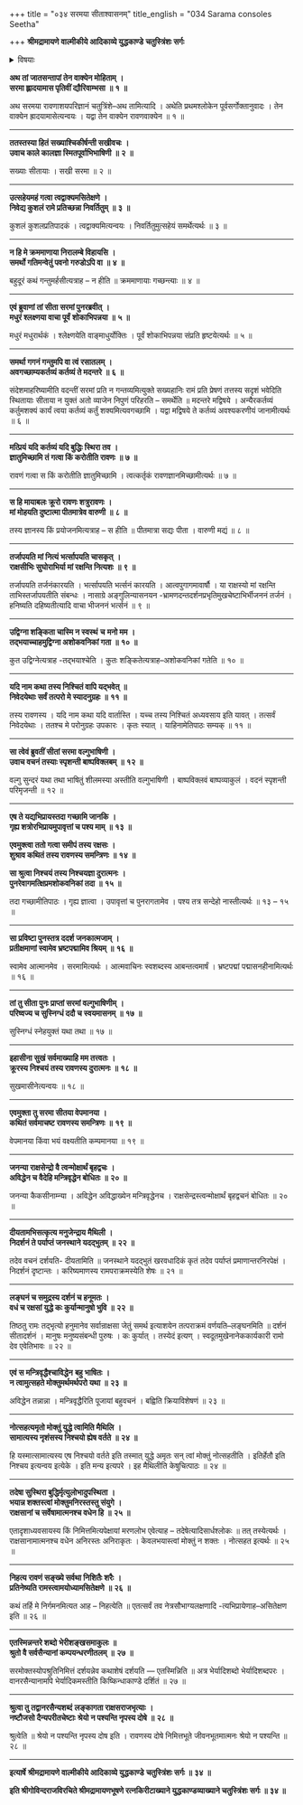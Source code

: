 +++
title = "०३४ सरमया सीताश्वासनम्"
title_english = "034 Sarama consoles Seetha"

+++
**श्रीमद्रामायणे वाल्मीकीये आदिकाव्ये युद्धकाण्डे** **चतुस्त्रिंशः सर्गः**


<details><summary>विषयाः</summary>

सरमयासीतांप्रति रामे स्वेनसंदेशप्रापणप्रार्थने सीतयातस्यानौचित्यबुद्ध्या स्वविषयेरावणाध्यवसायावगतयेतत्प्रेषणं ॥ १ ॥ रावणाध्यवसायाधिगमेन पुनरागतयासरमया सीतांप्रति रावणमात्राऽविन्ध्यनाम्नामंत्रिणाचतंप्रति बहुधारामायसीताप्रत्यर्पणचोदनेपि तस्य तदनर्पणेदृढाध्यवसायनिवेदनम् ॥ २ ॥ तथा रामेण रावणहननपूर्वकमयोध्यांप्रतितदानयन -निवेदने तन्त्रोपश्रुतितयावानरसेनासंनाहभेरीशङ्खरवप्रादुर्भावः ॥ ३॥

</details>


**अथ तां जातसन्तापां तेन वाक्येन मोहिताम्** **।  
सरमा ह्लादयामास पृतिवीं द्यौरिवाम्भसा** **॥** **१** **॥**

अथ सरमया रावणाशयपरिज्ञानं चतुत्रिंशे–अथ तामित्यादि । अथेति प्रथमश्लोकेन पूर्वसर्गोक्तानुवादः । तेन वाक्येन ह्रादयामासेत्यन्वयः । यद्वा तेन वाक्येन रावणवाक्येन ॥ १ ॥

****

**ततस्तस्या हितं सख्याश्चिकीर्षन्ती सखीवचः** **।  
उवाच काले कालज्ञा स्मितपूर्वाभिभाषिणी** **॥** **२** **॥**

सख्याः सीतायाः । सखी सरमा ॥ २ ॥

****

**उत्सहेयमहं गत्वा त्वद्वाक्यमसितेक्षणे** **।  
निवेद्य कुशलं रामे प्रतिच्छन्ना निवर्तितुम्** **॥** **३** **॥**

कुशलं कुशलप्रतिपादकं । त्वद्वाक्यमित्यन्वयः । निवर्तितुमुत्सहेयं समर्थेत्यर्थः ॥ ३ ॥

****

**न हि मे क्रममाणाया निरालम्बे विहायसि** **।  
समर्थो गतिमन्वेतुं पवनो गरुडोऽपि वा** **॥** **४** **॥**

बहुदूरं कथं गन्तुमर्हसीत्यत्राह – न हीति ॥ क्रममाणायाः गच्छन्त्याः ॥ ४ ॥

****

**एवं ब्रुवाणां तां सीता सरमां पुनरब्रवीत्** **।  
मधुरं श्लक्ष्णया वाचा पूर्वं** **शोकाभिपन्नया** **॥** **५** **॥**

मधुरं मधुरार्थकं । श्लेक्ष्णयेति वाङ्माधुर्योक्तिः । पूर्वं शोकाभिपन्नया संप्रति हृष्टयेत्यर्थः ॥ ५ ॥

****

**समर्था गगनं गन्तुमपि वा त्वं रसातलम्** **।  
अवगच्छाम्यकर्तव्यं कर्तव्यं ते मदन्तरे** **॥** **६** **॥**

संदेशमाहरिष्यामीति वदन्तीं सरमां प्रति न गन्तव्यमित्युक्ते सख्यहानिः रामं प्रति प्रेषणं तत्तस्य सदृशं भवेदिति स्थितायाः सीताया न युक्तं अतो व्याजेन निपुणं परिहरति – समर्थेति ॥ मदन्तरे मद्विषये । अन्यैरकर्तव्यं कर्तुमशक्यं कार्यं त्वया कर्तव्यं कर्तुं शक्यमित्यवगच्छामि । यद्वा मद्विषये ते कर्तव्यं अवश्यकरणीयं जानामीत्यर्थः ॥ ६ ॥

****

**मत्प्रियं यदि कर्तव्यं यदि बुद्धिः स्थिरा तव** **।  
ज्ञातुमिच्छामि तं गत्वा किं करोतीति रावणः** **॥** **७** **॥**

रावणं गत्वा स किं करोतीति ज्ञातुमिच्छामि । त्वत्कर्तृकं रावणज्ञानमिच्छामीत्यर्थः ॥ ७ ॥

****

**स हि मायाबलः क्रूरो रावणः शत्रुरावणः** **।  
मां मोहयति दुष्टात्मा पीतमात्रेव वारुणी** **॥** **८** **॥**

तस्य ज्ञानस्य किं प्रयोजनमित्यत्राह – स हीति ॥ पीतमात्रा सद्यः पीता । वारुणी मद्यं ॥ ८ ॥

****

**तर्जापयति मां नित्यं भर्त्सापयति चासकृत्** **।  
राक्षसीभिः सुघोराभिर्या मां रक्षन्ति नित्यशः** **॥** **९** **॥**

तर्जापयति तर्जनंकारयति । भर्त्सापयति भर्त्सनं कारयति । आत्वपुगागमावार्षौ । या राक्षस्यो मां रक्षन्ति ताभिस्तर्जापयतीति संबन्धः । नासाग्रे अङ्गुलिन्यासनयन -भ्रामणदन्तदर्शनप्रभृतिमुखचेष्टाभिर्भीजननं तर्जनं । हनिष्यति दहिष्यतीत्यादि वाचा भीजननं भर्त्सनं ॥ ९ ॥

****

**उद्विग्ना शङ्किता चास्मि न स्वस्थं** **च** **मनो मम** **।  
तद्भयाच्चाहमुद्विग्ना अशोकवनिकां गता** **॥** **१०** **॥**

कुत उद्विग्नेत्यत्राह -तद्भयाश्चेति । कुतः शङ्कितेत्यत्राह–अशोकवनिकां गतेति ॥ १० ॥

****

**यदि नाम कथा तस्य निश्चितं वापि यद्भवेत्** **॥  
निवेदयेथाः सर्वं तत्परो मे स्यादनुग्रहः** **॥** **११** **॥**

तस्य रावणस्य । यदि नाम कथा यदि वार्तास्ति । यच्च तस्य निश्चितं अध्यवसाय इति यावत् । तत्सर्वं निवेदयेथाः । ततश्च मे परोनुग्रहः उपकारः । कृतः स्यात् । याहिनामेतिपाठः सम्यक् ॥ ११ ॥

****

**सा त्वेवं ब्रुवतीं सीतां सरमा वल्गुभाषिणी** **।  
उवाच वचनं तस्याः स्पृशन्ती बाष्पविक्लबम्** **॥** **१२** **॥**

वल्गु सुन्दरं यथा तथा भाषितुं शीलमस्या अस्तीति वल्गुभाषिणी । बाष्पविक्लवं बाष्पव्याकुलं । वदनं स्पृशन्ती परिमृजन्ती ॥ १२ ॥

****

**एष ते यद्यभिप्रायस्तदा गच्छामि जानकि** **।  
गृह्य शत्रोरभिप्रायमुपावृत्तां च पश्य माम्** **॥** **१३** **॥**

**एवमुक्त्वा ततो गत्वा समीपं तस्य रक्षसः** **।  
शुश्राव कथितं तस्य रावणस्य समन्त्रिणः** **॥** **१४** **॥**

**सा श्रुत्वा निश्चयं तस्य निश्चयज्ञा दुरात्मनः** **।  
पुनरेवागमत्क्षिप्रमशोकवनिकां तदा** **॥** **१५** **॥**

तदा गच्छामीतिपाठः । गृह्य ज्ञात्वा । उपावृत्तां च पुनरागतामेव । पश्य तत्र सन्देहो नास्तीत्यर्थः ॥ १३ – १५ ॥

****

**सा प्रविष्टा पुनस्तत्र ददर्श जनकात्मजाम्** **।  
प्रतीक्षमाणां स्वामेव भ्रष्टपद्मामिव श्रियम्** **॥** **१६** **॥**

स्वामेव आत्मानमेव । सरमामित्यर्थः । आत्मवाचिनः स्वशब्दस्य आबन्तत्वमार्षं । भ्रष्टपद्मां पद्मासनहीनामित्यर्थः ॥ १६ ॥

****

**तां तु सीता पुनः प्राप्तां सरमां वल्गुभाषिणीम्** **।  
परिष्वज्य च सुस्निग्धं ददौ च स्वयमासनम्** **॥** **१७** **॥**

सुस्निग्धं स्नेहयुक्तं यथा तथा ॥ १७ ॥

****

**इहासीना सुखं सर्वमाख्याहि मम तत्त्वतः** **।  
क्रूरस्य निश्चयं तस्य रावणस्य दुरात्मनः** **॥** **१८** **॥**

सुखमासीनेत्यन्वयः ॥ १८ ॥

****

**एवमुक्ता तु सरमा सीतया वेपमानया** **।  
कथितं सर्वमाचष्ट रावणस्य समन्त्रिणः** **॥** **१९** **॥**

वेपमानया किंवा भयं वक्ष्यतीति कम्पमानया ॥ १९ ॥

****

**जनन्या राक्षसेन्द्रो वै त्वन्मोक्षार्थं बृहद्वचः** **।  
अविद्धेन च वैदेहि मन्त्रिवृद्धेन बोधितः** **॥** **२०** **॥**

जनन्या कैकसीनाम्न्या । अविद्धेन अविद्धाख्येन मन्त्रिवृद्धेनच । राक्षसेन्द्रस्त्वन्मोक्षार्थं बृहद्वचनं बोधितः ॥ २० ॥

****

**दीयतामभिसत्कृत्य मनुजेन्द्राय मैथिली** **।  
निदर्शनं ते पर्याप्तं जनस्थाने यदद्भुतम्** **॥** **२२** **॥**

तदेव वचनं दर्शयति- दीयतामिति ॥ जनस्थाने यदद्भुतं खरवधादिकं कृतं तदेव पर्याप्तं प्रमाणान्तरनिरपेक्षं । निदर्शनं दृष्टान्तः । करिष्यमाणस्य रामपराक्रमस्येति शेषः ॥ २१ ॥

****

**लङ्घनं च समुद्रस्य दर्शनं च हनूमतः** **।  
वधं च रक्षसां युद्धे कः कुर्यान्मानुषो भुवि** **॥** **२२** **॥**

तिष्ठतु रामः तद्भृत्यो हनुमानेव सर्वान्राक्षसा जेतुं समर्थ इत्याशयेन तत्पराक्रमं वर्णयति–लङ्घनमिति ॥ दर्शनं सीतादर्शनं । मानुषः मनुष्यसंबन्धी पुरुषः । कः कुर्यात् । तस्येदं इत्यण् । स्वदूतमुखेनानेककार्यकारी रामो देव एवेतिभावः ॥ २२ ॥

****

**एवं स मन्त्रिवृद्धैश्चाविद्धेन** **बहु भाषितः** **।  
न त्वामुत्सहते मोक्तुमर्थमर्थपरो यथा** **॥** **२३** **॥**

अविद्धेन तन्नान्ना । मन्त्रिवृद्धैरिति पूजायां बहुवचनं । बह्विति क्रियाविशेषणं ॥ २३ ॥

****

**नोत्सहत्यमृतो मोक्तुं युद्धे त्वामिति मैथिलि** **।  
सामात्यस्य नृशंसस्य निश्चयो ह्येष वर्तते** **॥** **२४** **॥**

हि यस्मात्सामात्यस्य एष निश्चयो वर्तते इति तस्मात् युद्धे अमृतः सन् त्वां मोक्तुं नोत्सहतीति । इतिर्हेतौ इति निश्चय इत्यन्वय इत्येके । इति मन्य इत्यपरे । इह मैथिलीति केषुचित्पाठः ॥ २४ ॥

****

**तदेषा सुस्थिरा बुद्धिर्मृत्युलोभादुपस्थिता** **।  
भयान्न शक्तस्त्वां मोक्तुमनिरस्तस्तु संयुगे** **।  
राक्षसानां च सर्वेषामात्मनश्च वधेन हि** **॥** **२५** **॥**

एतादृशाध्यवसायस्य किं निमित्तमित्यपेक्षायां मरणलोभ एवेत्याह – तदेषेत्यादिसार्धश्लोकः ॥ तत् तस्येत्यर्थः । राक्षसानामात्मनश्च वधेन अनिरस्तः अनिराकृतः । केवलभयास्त्वां मोक्तुं न शक्तः । नोत्सहत इत्यर्थः ॥ २५ ॥

****

**निहत्य रावणं सङ्ख्ये सर्वथा निशितैः शरैः** **।  
प्रतिनेष्यति रामस्त्वामयोध्यामसितेक्षणे** **॥** **२६** **॥**

कथं तर्हि मे निर्गमनमित्यत आह – निहत्येति ॥ एतत्सर्वं तव नेत्रसौभाग्यलक्षणादि -त्यभिप्रायेणाह–असितेक्षण इति ॥ २६ ॥

****

**एतस्मिन्नन्तरे शब्दो भेरीशङ्खसमाकुलः** **॥  
श्रुतो वै सर्वसैन्यानां कम्पयन्धरणीतलम्** **॥** **२७** **॥**

सरमोक्तस्योपश्रुतिनिमित्तं दर्शयन्नेव कथाशेषं दर्शयति — एतस्मिन्निति ॥ अत्र भेर्यादिशब्दो भेर्यादिशब्दपरः । वानरसैन्यानामपि भेर्यादिकमस्तीति किष्किन्धाकाण्डे दर्शितं ॥ २७ ॥

****

**श्रुत्वा तु तद्वानरसैन्यशब्दं** **लङ्कागता राक्षसराजभृत्याः** **।  
नष्टौजसो दैन्यपरीतचेष्टाः** **श्रेयो न पश्यन्ति नृपस्य दोषे** **॥** **२८** **॥**

श्रुत्वेति ॥ श्रेयो न पश्यन्ति नृपस्य दोष इति । रावणस्य दोषे निमित्तभूते जीवनभूतमात्मनः श्रेयो न पश्यन्ति ॥ २८ ॥

****

**इत्यार्षे** **श्रीमद्रामायणे वाल्मीकीये आदिकाव्ये युद्धकाण्डे** **चतुस्त्रिंशः सर्गः ॥** **३४** **॥**

**इति श्रीगोविन्दराजविरचिते श्रीमद्रामायणभूषणे रत्नकिरीटाख्याने युद्धकाण्डव्याख्याने चतुस्त्रिंशः सर्गः ॥ ३४ ॥**
